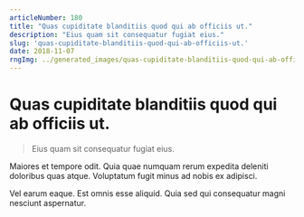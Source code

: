 ```yaml
---
articleNumber: 180
title: "Quas cupiditate blanditiis quod qui ab officiis ut."
description: "Eius quam sit consequatur fugiat eius."
slug: 'quas-cupiditate-blanditiis-quod-qui-ab-officiis-ut.'
date: 2018-11-07
rngImg: ../generated_images/quas-cupiditate-blanditiis-quod-qui-ab-officiis-ut..jpg
---
```


# Quas cupiditate blanditiis quod qui ab officiis ut.

> Eius quam sit consequatur fugiat eius.

Maiores et tempore odit. Quia quae numquam rerum expedita deleniti doloribus quas atque. Voluptatum fugit minus ad nobis ex adipisci.
 Vel earum eaque. Est omnis esse aliquid. Quia sed qui consequatur magni nesciunt aspernatur.
